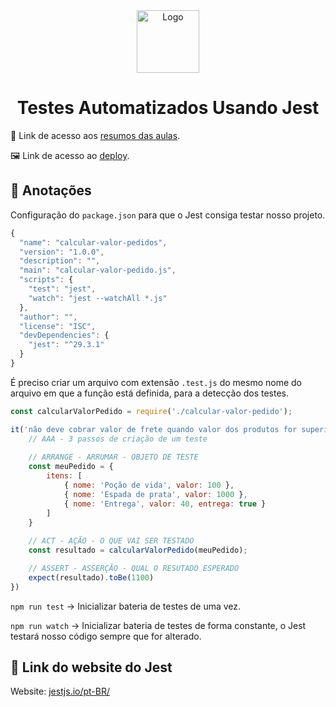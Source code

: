 <div align="center">
  <img alt="Logo" src="https://encrypted-tbn0.gstatic.com/images?q=tbn:ANd9GcTCblKvXP6gV3SOJGiBYLHvM9DMVAWrDcGLxSxDeyyVew&s" width="100" />
</div>
<h1 align="center">
  Testes Automatizados Usando Jest
</h1>

📄 Link de acesso aos <a href="https://cord-delivery-7eb.notion.site/Testes-Automatizados-de-Software-c30693327c904b3fac64300282715c0b">resumos das aulas</a>. 

🖼 Link de acesso ao <a href="https://jonathanbenedito.github.io/testes-automatizados-jest/">deploy</a>.

## 📝 Anotações

Configuração do `package.json` para que o Jest consiga testar nosso projeto.

```jsx
{
  "name": "calcular-valor-pedidos",
  "version": "1.0.0",
  "description": "",
  "main": "calcular-valor-pedido.js",
  "scripts": {
    "test": "jest",
    "watch": "jest --watchAll *.js"
  },
  "author": "",
  "license": "ISC",
  "devDependencies": {
    "jest": "^29.3.1"
  }
}
```

É preciso criar um arquivo com extensão `.test.js` do mesmo nome do arquivo em que a função está definida, para a detecção dos testes.

```jsx
const calcularValorPedido = require('./calcular-valor-pedido');

it('não deve cobrar valor de frete quando valor dos produtos for superior a 500', () => {
    // AAA - 3 passos de criação de um teste
    
    // ARRANGE - ARRUMAR - OBJETO DE TESTE
    const meuPedido = {
        itens: [
            { nome: 'Poção de vida', valor: 100 },
            { nome: 'Espada de prata', valor: 1000 },
            { nome: 'Entrega', valor: 40, entrega: true }
        ]
    }
    
    // ACT - AÇÃO - O QUE VAI SER TESTADO
    const resultado = calcularValorPedido(meuPedido);

    // ASSERT - ASSERÇÃO - QUAL O RESUTADO ESPERADO
    expect(resultado).toBe(1100)
})
```

`npm run test` → Inicializar bateria de testes de uma vez.

`npm run watch` → Inicializar bateria de testes de forma constante, o Jest testará nosso código sempre que for alterado.

## 🔗 Link do website do Jest

Website: <a href="https://jestjs.io/pt-BR/" target="_blank">jestjs.io/pt-BR/</a>
